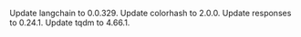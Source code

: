 Update langchain to 0.0.329.
Update colorhash to 2.0.0.
Update responses to 0.24.1.
Update tqdm to 4.66.1.
